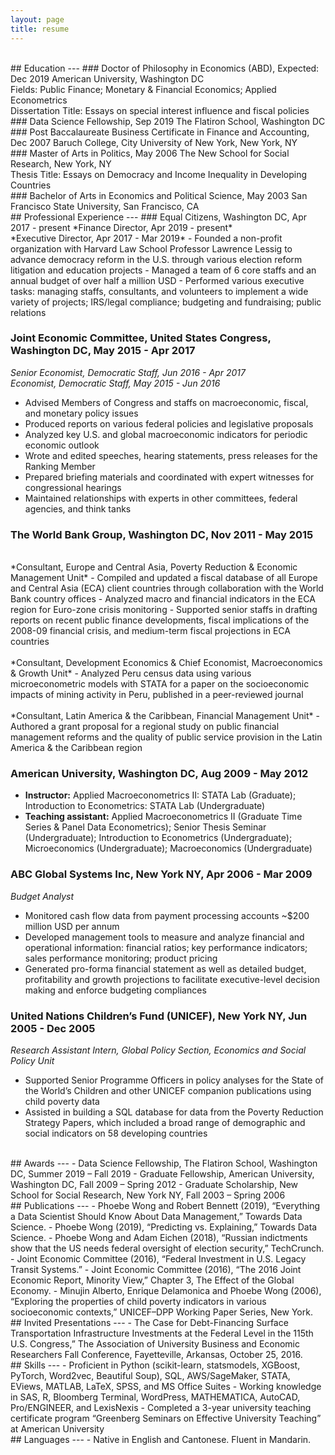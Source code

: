 ```yaml
---
layout: page
title: resume
---
```

<br>
## Education
---
### Doctor of Philosophy in Economics (ABD), Expected: Dec 2019
American University, Washington DC<br>
Fields: Public Finance; Monetary & Financial Economics; Applied Econometrics<br>
Dissertation Title: Essays on special interest influence and fiscal policies
<br>
### Data Science Fellowship, Sep 2019
The Flatiron School, Washington DC
<br>
### Post Baccalaureate Business Certificate in Finance and Accounting, Dec 2007
Baruch College, City University of New York, New York, NY
<br>
### Master of Arts in Politics, May 2006
The New School for Social Research, New York, NY<br>
Thesis Title: Essays on Democracy and Income Inequality in Developing Countries
<br>
### Bachelor of Arts in Economics and Political Science, May 2003
San Francisco State University, San Francisco, CA  

<br>
## Professional Experience
---
### Equal Citizens, Washington DC, Apr 2017 - present
*Finance Director, Apr 2019 - present*<br>
*Executive Director, Apr 2017 - Mar 2019*
- Founded a non-profit organization with Harvard Law School Professor Lawrence Lessig to advance democracy reform in the U.S. through various election reform litigation and education projects  
- Managed a team of 6 core staffs and an annual budget of over half a million USD
- Performed various executive tasks: managing staffs, consultants, and volunteers to implement a wide variety of projects; IRS/legal compliance; budgeting and fundraising; public relations

### Joint Economic Committee, United States Congress, Washington DC, May 2015 - Apr 2017
*Senior Economist, Democratic Staff, Jun 2016 - Apr 2017*<br>
*Economist, Democratic Staff, May 2015 - Jun 2016*

-	Advised Members of Congress and staffs on macroeconomic, fiscal, and monetary policy issues
-	Produced reports on various federal policies and legislative proposals
-	Analyzed key U.S. and global macroeconomic indicators for periodic economic outlook
- Wrote and edited speeches, hearing statements, press releases for the Ranking Member
- Prepared briefing materials and coordinated with expert witnesses for congressional hearings
- Maintained relationships with experts in other committees, federal agencies, and think tanks

### The World Bank Group, Washington DC, Nov 2011 - May 2015
<br>
*Consultant, Europe and Central Asia, Poverty Reduction & Economic Management Unit*
- Compiled and updated a fiscal database of all Europe and Central Asia (ECA) client countries through collaboration with the World Bank country offices
-	Analyzed macro and financial indicators in the ECA region for Euro-zone crisis monitoring
-	Supported senior staffs in drafting reports on recent public finance developments, fiscal implications of the 2008-09 financial crisis, and medium-term fiscal projections in ECA countries<br>
<br>
*Consultant, Development Economics & Chief Economist, Macroeconomics & Growth Unit*
- Analyzed Peru census data using various microeconometric models with STATA for a paper on the socioeconomic impacts of mining activity in Peru, published in a peer-reviewed journal<br>
<br>
*Consultant, Latin America & the Caribbean, Financial Management Unit*
- Authored a grant proposal for a regional study on public financial management reforms and the quality of public service provision in the Latin America & the Caribbean region

### American University, Washington DC, Aug 2009 - May 2012
- **Instructor:** Applied Macroeconometrics II: STATA Lab (Graduate); Introduction to Econometrics: STATA Lab (Undergraduate)
- **Teaching assistant:** Applied Macroeconometrics II (Graduate Time Series & Panel Data Econometrics); Senior Thesis Seminar (Undergraduate); Introduction to Econometrics (Undergraduate); Microeconomics (Undergraduate); Macroeconomics (Undergraduate)  

### ABC Global Systems Inc, New York NY, Apr 2006 - Mar 2009
*Budget Analyst*
-	Monitored cash flow data from payment processing accounts ~$200 million USD per annum
- Developed management tools to measure and analyze financial and operational information: financial ratios; key performance indicators; sales performance monitoring; product pricing
- Generated pro-forma financial statement as well as detailed budget, profitability and growth projections to facilitate executive-level decision making and enforce budgeting compliances

### United Nations Children’s Fund (UNICEF), New York NY, Jun 2005 - Dec 2005
*Research Assistant Intern, Global Policy Section, Economics and Social Policy Unit*
-	Supported Senior Programme Officers in policy analyses for the State of the World’s Children and other UNICEF companion publications using child poverty data
-	Assisted in building a SQL database for data from the Poverty Reduction Strategy Papers, which included a broad range of demographic and social indicators on 58 developing countries

<br>
## Awards
---
- Data Science Fellowship, The Flatiron School, Washington DC, Summer 2019 – Fall 2019
-	Graduate Fellowship, American University, Washington DC, Fall 2009 – Spring 2012
-	Graduate Scholarship, New School for Social Research, New York NY, Fall 2003 – Spring 2006  

<br>
## Publications
---
- Phoebe Wong and Robert Bennett (2019), “Everything a Data Scientist Should Know About Data Management,” Towards Data Science.
-	Phoebe Wong (2019), “Predicting vs. Explaining,” Towards Data Science.
-	Phoebe Wong and Adam Eichen (2018), “Russian indictments show that the US needs federal oversight of election security,” TechCrunch.
-	Joint Economic Committee (2016), “Federal Investment in U.S. Legacy Transit Systems.”
-	Joint Economic Committee (2016), “The 2016 Joint Economic Report, Minority View,” Chapter 3, The Effect of the Global Economy.
- Minujin Alberto, Enrique Delamonica and Phoebe Wong (2006), “Exploring the properties of child poverty indicators in various socioeconomic contexts,” UNICEF–DPP Working Paper Series, New York.

<br>
## Invited Presentations
---
- The Case for Debt-Financing Surface Transportation Infrastructure Investments at the Federal Level in the 115th U.S. Congress,” The Association of University Business and Economic Researchers Fall Conference, Fayetteville, Arkansas, October 25, 2016.

<br>
## Skills
---
- Proficient in Python (scikit-learn, statsmodels, XGBoost, PyTorch, Word2vec, Beautiful Soup), SQL, AWS/SageMaker, STATA, EViews, MATLAB, LaTeX, SPSS, and MS Office Suites
-	Working knowledge in SAS, R, Bloomberg Terminal, WordPress, MATHEMATICA, AutoCAD, Pro/ENGINEER, and LexisNexis
-	Completed a 3-year university teaching certificate program “Greenberg Seminars on Effective University Teaching” at American University

<br>
## Languages
---
- Native in English and Cantonese. Fluent in Mandarin.
